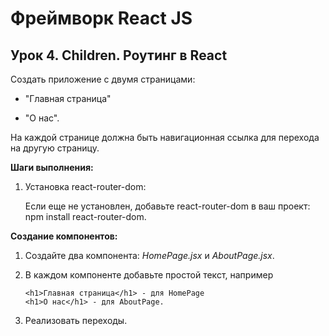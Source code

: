 # Фреймворк React JS

## Урок 4. Children. Роутинг в React

Создать приложение с двумя страницами:

- "Главная страница"

- "О нас".

На каждой странице должна быть навигационная ссылка для перехода на другую страницу.

**Шаги выполнения:**

1. Установка react-router-dom:

   Если еще не установлен, добавьте react-router-dom в ваш проект: npm install react-router-dom.

**Создание компонентов:**

1.  Создайте два компонента: _HomePage.jsx_ и _AboutPage.jsx_.

2.  В каждом компоненте добавьте простой текст, например

        <h1>Главная страница</h1> - для HomePage
        <h1>О нас</h1> - для AboutPage.

3.  Реализовать переходы.
